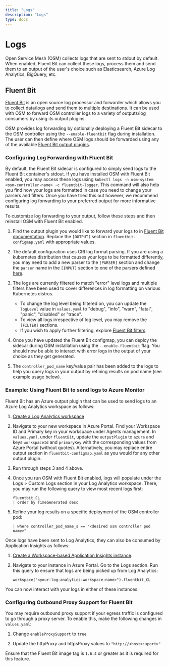```yaml
---
title: "Logs"
description: "Logs"
type: docs
---
```


# Logs
Open Service Mesh (OSM) collects logs that are sent to stdout by default. When enabled, Fluent Bit can collect these logs, process them and send them to an output of the user's choice such as Elasticsearch, Azure Log Analytics, BigQuery, etc.


## Fluent Bit
[Fluent Bit](https://fluentbit.io/) is an open source log processor and forwarder which allows you to collect data/logs and send them to multiple destinations. It can be used with OSM to forward OSM controller logs to a variety of outputs/log consumers by using its output plugins.

OSM provides log forwarding by optionally deploying a Fluent Bit sidecar to the OSM controller using the `--enable-fluentbit` flag during installation. The user can then define where OSM logs should be forwarded using any of the available [Fluent Bit output plugins](https://docs.fluentbit.io/manual/pipeline/outputs).

### Configuring Log Forwarding with Fluent Bit
By default, the Fluent Bit sidecar is configured to simply send logs to the Fluent Bit container's stdout. If you have installed OSM with Fluent Bit enabled, you may access these logs using `kubectl logs -n osm-system <osm-controller-name> -c fluentbit-logger`. This command will also help you find how your logs are formatted in case you need to change your parsers and filters. Once you have tried this out however, we recommend configuring log forwarding to your preferred output for more informative results.

To customize log forwarding to your output, follow these steps and then reinstall OSM with Fluent Bit enabled.

1. Find the output plugin you would like to forward your logs to in [Fluent Bit documentation](https://docs.fluentbit.io/manual/pipeline/outputs). Replace the `[OUTPUT]` section in `fluentbit-configmap.yaml` with appropriate values.

2. The default configuration uses CRI log format parsing. If you are using a kubernetes distribution that causes your logs to be formatted differently, you may need to add a new parser to the `[PARSER]` section and change the `parser` name in the `[INPUT]` section to one of the parsers defined [here](https://github.com/fluent/fluent-bit/blob/master/conf/parsers.conf).

3. The logs are currently filtered to match "error" level logs and multiple filters have been used to cover differences in log formatting on various Kubernetes distros. 
    * To change the log level being filtered on, you can update the `logLevel` value in `values.yaml` to "debug", "info", "warn", "fatal", "panic", "disabled" or "trace". 
    * To view all logs irrespective of log level, you may remove the `[FILTER]` sections. 
    * If you wish to apply further filtering, explore [Fluent Bit filters](https://docs.fluentbit.io/manual/pipeline/filters).
     
4. Once you have updated the Fluent Bit configmap, you can deploy the sidecar during OSM installation using the `--enable-fluentbit` flag. You should now be able to interact with error logs in the output of your choice as they get generated.

5. The `controller_pod_name` key/value pair has been added to the logs to help you query logs in your output by refining results on pod name (see example usage below).

### Example: Using Fluent Bit to send logs to Azure Monitor
Fluent Bit has an Azure output plugin that can be used to send logs to an Azure Log Analytics workspace as follows:
1. [Create a Log Analytics workspace](https://docs.microsoft.com/en-us/azure/azure-monitor/learn/quick-create-workspace)

2. Navigate to your new workspace in Azure Portal. Find your Workspace ID and Primary key in your workspace under Agents management. In `values.yaml`, under `fluentBit`, update the `outputPlugin` to `azure` and keys `workspaceId` and `primaryKey` with the corresponding values from Azure Portal (without quotes). Alternatively, you may replace entire output section in `fluentbit-configmap.yaml` as you would for any other output plugin.

3. Run through steps 3 and 4 above. 

4. Once you run OSM with Fluent Bit enabled, logs will populate under the Logs > Custom Logs section in your Log Analytics workspace. There, you may run the following query to view most recent logs first:
    ```
    fluentbit_CL
    | order by TimeGenerated desc
    ```
5. Refine your log results on a specific deployment of the OSM controller pod:
    ```
    | where controller_pod_name_s == "<desired osm controller pod name>"
    ```

Once logs have been sent to Log Analytics, they can also be consumed by Application Insights as follows:
1. [Create a Workspace-based Application Insights instance](https://docs.microsoft.com/en-us/azure/azure-monitor/app/create-workspace-resource).

2. Navigate to your instance in Azure Portal. Go to the Logs section. Run this query to ensure that logs are being picked up from Log Analytics:
    ```
    workspace("<your-log-analytics-workspace-name>").fluentbit_CL
    ```

You can now interact with your logs in either of these instances.


### Configuring Outbound Proxy Support for Fluent Bit
You may require outbound proxy support if your egress traffic is configured to go through a proxy server. To enable this, make the following changes in `values.yaml`:
    
1. Change `enableProxySupport` to `true`

2. Update the httpProxy and httpsProxy values to `"http://<host>:<port>"`

Ensure that the Fluent Bit image tag is `1.6.4` or greater as it is required for this feature. 
